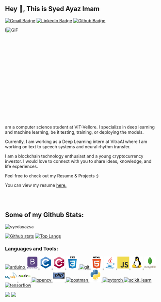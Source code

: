 ## Hey 👋, This is Syed Ayaz Imam
[![Gmail Badge](https://img.shields.io/badge/-syedayaz2.sa@gmail.com-c14438?style=flat&logo=Gmail&logoColor=white&link=mailto:syedayaz2.sa@gmail.com)](mailto:syedayaz2.sa@gmail.com) 
[![Linkedin Badge](https://img.shields.io/badge/-syedayazsa-0072b1?style=flat&logo=Linkedin&logoColor=white&link=https://www.linkedin.com/in/syedayazsa/)](https://www.linkedin.com/in/syedayazsa/) [![Github Badge](https://img.shields.io/badge/-syedayazsa-grey?style=flat&logo=github&logoColor=white&link=https://github.com/syedayazsa/)](https://www.github.com/syedayazsa/) 

<img align="right" alt="GIF" src="https://github.com/abhisheknaiidu/abhisheknaiidu/blob/master/code.gif?raw=true" width="500" height="320" />

<p align='left'>I am a computer science student at VIT-Vellore. I specialize in deep learning and machine learning, be it testing, training, or deploying the models. 

Currently, I am working as a Deep Learning intern at VitraAI where I am working on text to speech systems and neural rhythm transfer.

I am a blockchain technology enthusiast and a young cryptocurrency investor. I would love to connect with you to share ideas, knowledge, and life experiences.

Feel free to check out my Resume & Projects :)
</p>


<p align='left'> You can view my resume <a href='https://drive.google.com/file/d/1UWQDBRSt8DMEyqX_1eSjhkNjikJF1zFn/view?usp=sharing ' target=_blank><u>here</u>.</a></p>

<br />
<br />

## Some of my Github Stats:
<p align=left> <img src=https://komarev.com/ghpvc/?username=syedayazsa alt=syedayazsa /> </p>

[![Github stats](https://github-readme-stats.vercel.app/api?username=syedayazsa&show_icons=true&include_all_commits=true)](https://github.com/syedayazsa/github-readme-stats)
[![Top Langs](https://github-readme-stats.vercel.app/api/top-langs/?username=syedayazsa&layout=compact)](https://github.com/syedayazsa/github-readme-stats)


<h3 align="left">Languages and Tools:</h3>
<p align="left"> <a href="https://www.arduino.cc/" target="_blank"> <img src="https://cdn.worldvectorlogo.com/logos/arduino-1.svg" alt="arduino" width="40" height="40"/> </a> <a href="https://getbootstrap.com" target="_blank"> <img src="https://raw.githubusercontent.com/devicons/devicon/master/icons/bootstrap/bootstrap-plain-wordmark.svg" alt="bootstrap" width="40" height="40"/> </a> <a href="https://www.cprogramming.com/" target="_blank"> <img src="https://raw.githubusercontent.com/devicons/devicon/master/icons/c/c-original.svg" alt="c" width="40" height="40"/> </a> <a href="https://www.w3schools.com/cpp/" target="_blank"> <img src="https://raw.githubusercontent.com/devicons/devicon/master/icons/cplusplus/cplusplus-original.svg" alt="cplusplus" width="40" height="40"/> </a> <a href="https://www.w3schools.com/css/" target="_blank"> <img src="https://raw.githubusercontent.com/devicons/devicon/master/icons/css3/css3-original-wordmark.svg" alt="css3" width="40" height="40"/> </a> <a href="https://git-scm.com/" target="_blank"> <img src="https://www.vectorlogo.zone/logos/git-scm/git-scm-icon.svg" alt="git" width="40" height="40"/> </a> <a href="https://www.w3.org/html/" target="_blank"> <img src="https://raw.githubusercontent.com/devicons/devicon/master/icons/html5/html5-original-wordmark.svg" alt="html5" width="40" height="40"/> </a> <a href="https://www.java.com" target="_blank"> <img src="https://raw.githubusercontent.com/devicons/devicon/master/icons/java/java-original.svg" alt="java" width="40" height="40"/> </a> <a href="https://developer.mozilla.org/en-US/docs/Web/JavaScript" target="_blank"> <img src="https://raw.githubusercontent.com/devicons/devicon/master/icons/javascript/javascript-original.svg" alt="javascript" width="40" height="40"/> </a> <a href="https://www.linux.org/" target="_blank"> <img src="https://raw.githubusercontent.com/devicons/devicon/master/icons/linux/linux-original.svg" alt="linux" width="40" height="40"/> </a> <a href="https://www.mongodb.com/" target="_blank"> <img src="https://raw.githubusercontent.com/devicons/devicon/master/icons/mongodb/mongodb-original-wordmark.svg" alt="mongodb" width="40" height="40"/> </a> <a href="https://www.mysql.com/" target="_blank"> <img src="https://raw.githubusercontent.com/devicons/devicon/master/icons/mysql/mysql-original-wordmark.svg" alt="mysql" width="40" height="40"/> </a> <a href="https://nodejs.org" target="_blank"> <img src="https://raw.githubusercontent.com/devicons/devicon/master/icons/nodejs/nodejs-original-wordmark.svg" alt="nodejs" width="40" height="40"/> </a> <a href="https://opencv.org/" target="_blank"> <img src="https://www.vectorlogo.zone/logos/opencv/opencv-icon.svg" alt="opencv" width="40" height="40"/> </a> <a href="https://www.php.net" target="_blank"> <img src="https://raw.githubusercontent.com/devicons/devicon/master/icons/php/php-original.svg" alt="php" width="40" height="40"/> </a> <a href="https://postman.com" target="_blank"> <img src="https://www.vectorlogo.zone/logos/getpostman/getpostman-icon.svg" alt="postman" width="40" height="40"/> </a> <a href="https://www.python.org" target="_blank"> <img src="https://raw.githubusercontent.com/devicons/devicon/master/icons/python/python-original.svg" alt="python" width="40" height="40"/> </a> <a href="https://pytorch.org/" target="_blank"> <img src="https://www.vectorlogo.zone/logos/pytorch/pytorch-icon.svg" alt="pytorch" width="40" height="40"/> </a> <a href="https://scikit-learn.org/" target="_blank"> <img src="https://upload.wikimedia.org/wikipedia/commons/0/05/Scikit_learn_logo_small.svg" alt="scikit_learn" width="40" height="40"/> </a> <a href="https://www.tensorflow.org" target="_blank"> <img src="https://www.vectorlogo.zone/logos/tensorflow/tensorflow-icon.svg" alt="tensorflow" width="40" height="40"/> </a> </p>

![](https://github-profile-summary-cards.vercel.app/api/cards/repos-per-language?username=syedayazsa&theme=default&layout=compact) 
![](https://github-profile-summary-cards.vercel.app/api/cards/most-commit-language?username=syedayazsa&theme=default&layout=compact)

